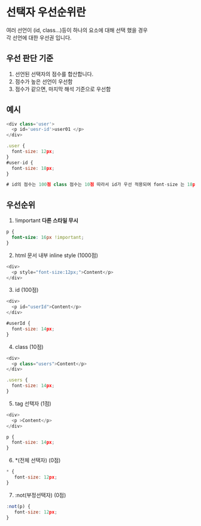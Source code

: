 # 선택자 우선순위란

여러 선언이 (id, class...)등이 하나의 요소에 대해 선택 했을 경우  
각 선언에 대한 우선권 입니다.


## 우선 판단 기준
1. 선언된 선택자의 점수를 합산합니다.
2. 점수가 높은 선언이 우선함
3. 점수가 같으면, 마지막 해석 기준으로 우선함

## 예시
  ```javascript
  <div class='user'>
    <p id='uesr-id'>user01 </p>
  </div>
  
  .user {
    font-size: 12px;
  }
  #user-id {
    font-size: 18px;
  }
  
  # id의 점수는 100점 class 점수는 10점 따라서 id가 우선 적용되여 font-size 는 18px이 됩니다.
  ```

## 우선순위

1. !important **다른 스타일 무시**

```css
p {
  font-size: 16px !important;
}
```
2. html 문서 내부 inline style  (1000점)

```javascript
<div>
  <p style="font-size:12px;">Content</p>
</div>

```
3. id (100점)
```javascript
<div>
  <p id="userId">Content</p>
</div>

#userId {
  font-size: 14px;
}
```

4. class (10점)
```javascript
<div>
  <p class="users">Content</p>
</div>

.users {
  font-size: 14px;
}
```

5. tag 선택자 (1점)
```javascript
<div>
  <p >Content</p>
</div>

p {
  font-size: 14px;
}
```

6. *(전체 선택자) (0점)
```javascript
* {
   font-size: 12px;
}
```

7. :not(부정선택자) (0점)
```javascript
:not(p) {
   font-size: 12px;
}
```



 

